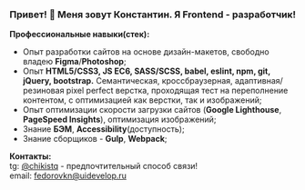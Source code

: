 ### Привет! 👋 Меня зовут Константин. Я Frontend - разработчик!

**Профессиональные навыки(стек):** 
* Опыт разработки сайтов на основе дизайн-макетов, свободно владею **Figma**/**Photoshop**;
* Опыт **HTML5/CSS3, JS EC6, SASS/SCSS, babel, eslint, npm, git, jQuery, bootstrap.** Семантическая, кроссбраузерная, адаптивная/резиновая pixel perfect верстка, проходящая тест на переполнение контентом, с оптимизацией как верстки, так и изображений;
* Опыт оптимизации скорости загрузки сайтов (**Google Lighthouse**, **PageSpeed Insights**), оптимизация изображений;
* Знание **БЭМ**, **Accessibility**(доступность);
* Знание сборщиков - **Gulp**, **Webpack**;

**Контакты:** </br>
tg: [@chikistq](https://t.me/Chikistq) - предпочтительный способ связи! </br>
email: fedorovkn@uidevelop.ru
